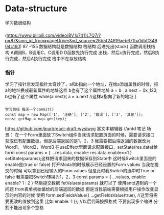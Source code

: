 # Data-structure
学习数据结构
  ###
  (https://www.bilibili.com/video/BV1x7411L7Q7/?p=87&spm_id_from=pageDriver&vd_source=26b5f24919aeb671ba1dbff34904c160) 87 -155
    数据结构就是数据结构
      栈结构 后进先出(stack)  函数调用栈结构 A调用B，B调用C，C调用D  D函数先执行完成 出栈，然后c执行完成，然后B执行完成，然后A执行完成  栈中不在存放结构  
  ### 指针
  学习了指针后发现指针太奇妙了，a和b指向一个地址，在给a添加属性的时候，把a的地址换成最新属性的地址这样 b也有了这个属性地址 
      a = b ;
      a.next = 0x_123;
      b也有了这个属性
      while(a.next){
        a = a.next
        //这样a指向了新的地址
      }
  ###
    学习目标 每天一个commit() 
    const map = new Map(['1', '正确'], ['2', '错误'], ['3', '其他']);
    const getMap = map.get(key);

https://github.com/jpuri/react-draft-wysiwyg 富文本编辑器
//antd 笔记
场景： 在一个Form里面放了Switch组件当我请求配置页面的时候，需要请求接口 获取已有配置数据。但是后端返回的是1，2，3 我需要把后端返回的数据改为Word1， Word2，Word3
在useEffect里面请求配置接口，setState(res.data)给form 
const params = {
  ...res.data,
  enable: res.data.enable==1
}
setState(params);这样把请求回来的数据保存到State中
这时候Switch里面是的enable是(true or false) 
打开Modal的时候展示已经设置的Form values 
当我在提交的时候 可以拿到已经输入的Form.values 但是此时我Switch的选中时True or false
我需要把Switch转换为1，2，3
const params = {
  ...values,
  enable: enable? 1 : 2
}
然后提交数据
fetValues(params) 就可以了
 使用antd遇到的一个问题 from表单初始值给的后端返回的数据 但是当我前端需要根据用户操作改变显示的内容的时候 使用
 form.setFieldsValue({
    ...getFieldsValue(true),
    //这里将需要更改的值放到这里
    比如
    enable: 1
 });
 //以后代码按照格式 不要出现多个缩进 分割不能出现多个空格